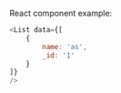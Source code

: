 React component example:

```js
<List data={[
    {
        name: 'as',
        _id: '1'
    }
]}
/>
```


